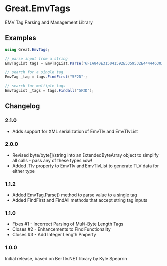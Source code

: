 # Great.EmvTags

EMV Tag Parsing and Management Library

## Examples

```csharp
using Great.EmvTags;

// parse input from a string
EmvTagList tags = EmvTagList.Parse("6F1A840E315041592E5359532E4444463031A5088801025F2D02656E");

// search for a single tag
EmvTag _tag = tags.FindFirst("5F2D");

// search for multiple tags
EmvTagList _tags = tags.Findall("5F2D");

```

## Changelog

### 2.1.0
- Adds support for XML serialization of EmvTlv and EmvTlvList

### 2.0.0
- Revised byte/byte[]/string into an ExtendedByteArray object to simplify all calls - pass any of these types now!
- Added .Tlv property to EmvTlv and EmvTlvList to generate TLV data for either type

### 1.1.2
- Added EmvTag.Parse() method to parse value to a single tag
- Added FindFirst and FindAll methods that accept string tag inputs

### 1.1.0

- Fixes #1 - Incorrect Parsing of Multi-Byte Length Tags
- Closes #2 - Enhancements to Find Functionality
- Closes #3 - Add Integer Length Property

### 1.0.0

Initial release, based on BerTlv.NET library by Kyle Spearrin
